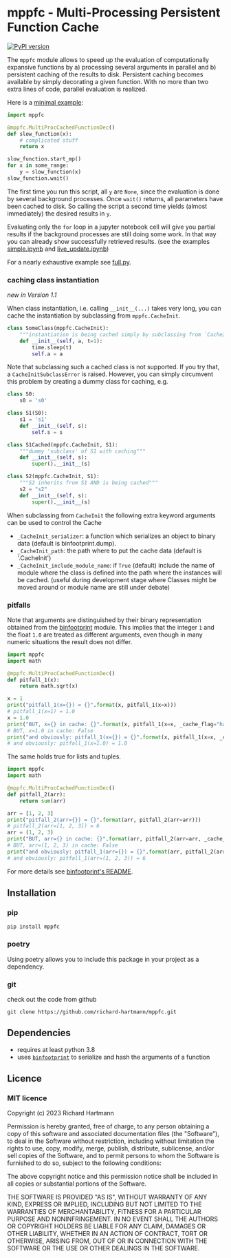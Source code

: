 # mppfc - Multi-Processing Persistent Function Cache

[![PyPI version](https://badge.fury.io/py/mppfc.svg)](https://badge.fury.io/py/mppfc)

The `mppfc` module allows to speed up the evaluation of computationally 
expansive functions by 
a) processing several arguments in parallel and 
b) persistent caching of the results to disk.
Persistent caching becomes available by simply decorating a given function.
With no more than two extra lines of code, parallel evaluation is realized.

Here is a [minimal example](https://github.com/richard-hartmann/mppfc/blob/main/examples/minimal.py):

```python
import mppfc

@mppfc.MultiProcCachedFunctionDec()
def slow_function(x):
    # complicated stuff
    return x

slow_function.start_mp()
for x in some_range:
    y = slow_function(x)
slow_function.wait()
```
The first time you run this script, all `y` are `None`, since the evaluation 
is done by several background processes.
Once `wait()` returns, all parameters have been cached to disk.
So calling the script a second time yields (almost immediately) the
desired results in `y`.

Evaluating only the `for` loop in a jupyter notebook cell
will give you partial results if the background processes are still doing some work.
In that way you can already show successfully retrieved results.
(see the examples [simple.ipynb](https://github.com/richard-hartmann/mppfc/blob/main/examples/simple.ipynb) 
and [live_update.ipynb](https://github.com/richard-hartmann/mppfc/blob/main/examples/live_update.ipynb))

For a nearly exhaustive example see [full.py](https://github.com/richard-hartmann/mppfc/blob/main/examples/full.py).

### caching class instantiation

*new in Version 1.1*

When class instantiation, i.e. calling `__init__(...)` takes very long, you can cache the instantiation
by subclassing from `mppfc.CacheInit`.

```python
class SomeClass(mppfc.CacheInit):
    """instantiation is being cached simply by subclassing from `CacheInit`"""
    def __init__(self, a, t=1):
        time.sleep(t)
        self.a = a
```

Note that subclassing such a cached class is not supported.
If you try that, a `CacheInitSubclassError` is raised.
However, you can simply circumvent this problem by creating a dummy class for caching, e.g.

```python
class S0:
    s0 = 's0'

class S1(S0):
    s1 = 's1'
    def __init__(self, s):
        self.s = s

class S1Cached(mppfc.CacheInit, S1):
    """dummy 'subclass' of S1 with caching"""
    def __init__(self, s):
        super().__init__(s)

class S2(mppfc.CacheInit, S1):
    """S2 inherits from S1 AND is being cached"""
    s2 = "s2"
    def __init__(self, s):
        super().__init__(s)
```

When subclassing from `CacheInit` the following extra keyword arguments can be used
to control the Cache

* `_CacheInit_serializer`: a function which serializes an object to binary data
    (default is binfootprint.dump).
* `_CacheInit_path`: the path where to put the cache data (default is '.CacheInit')
* `_CacheInit_include_module_name`: if `True` (default) include the name of module where the class
   is defined into the path where the instances will be cached.
   (useful during development stage where Classes might be moved around or module name are still
   under debate)

### pitfalls

Note that arguments are distinguished by their binary representation obtained from the 
[binfootprint](https://github.com/richard-hartmann/binfootprint) module.
This implies that the integer `1` and the float `1.0` are treated as different arguments, even though
in many numeric situations the result does not differ.

```python
import mppfc
import math

@mppfc.MultiProcCachedFunctionDec()
def pitfall_1(x):
    return math.sqrt(x)

x = 1
print("pitfall_1(x={}) = {}".format(x, pitfall_1(x=x)))
# pitfall_1(x=1) = 1.0
x = 1.0
print("BUT, x={} in cache: {}".format(x, pitfall_1(x=x, _cache_flag="has_key")))
# BUT, x=1.0 in cache: False
print("and obviously: pitfall_1(x={}) = {}".format(x, pitfall_1(x=x, _cache_flag="no_cache")))
# and obviously: pitfall_1(x=1.0) = 1.0
```

The same holds true for lists and tuples.

```python
import mppfc
import math

@mppfc.MultiProcCachedFunctionDec()
def pitfall_2(arr):
    return sum(arr)

arr = [1, 2, 3]
print("pitfall_2(arr={}) = {}".format(arr, pitfall_2(arr=arr)))
# pitfall_2(arr=[1, 2, 3]) = 6
arr = (1, 2, 3)
print("BUT, arr={} in cache: {}".format(arr, pitfall_2(arr=arr, _cache_flag="has_key")))
# BUT, arr=(1, 2, 3) in cache: False
print("and obviously: pitfall_1(arr={}) = {}".format(arr, pitfall_2(arr=arr, _cache_flag="no_cache")))
# and obviously: pitfall_1(arr=(1, 2, 3)) = 6
```

For more details see [binfootprint's README](https://github.com/richard-hartmann/binfootprint).

## Installation

### pip

    pip install mppfc

### poetry

Using poetry allows you to include this package in your project as a dependency.

### git

check out the code from github

    git clone https://github.com/richard-hartmann/mppfc.git

## Dependencies

 - requires at least python 3.8
 - uses [`binfootprint`](https://github.com/richard-hartmann/binfootprint) 
   to serialize and hash the arguments of a function 

## Licence

### MIT licence
Copyright (c) 2023 Richard Hartmann

Permission is hereby granted, free of charge, to any person obtaining a copy
of this software and associated documentation files (the "Software"), to deal
in the Software without restriction, including without limitation the rights
to use, copy, modify, merge, publish, distribute, sublicense, and/or sell
copies of the Software, and to permit persons to whom the Software is
furnished to do so, subject to the following conditions:

The above copyright notice and this permission notice shall be included in all
copies or substantial portions of the Software.

THE SOFTWARE IS PROVIDED "AS IS", WITHOUT WARRANTY OF ANY KIND, EXPRESS OR
IMPLIED, INCLUDING BUT NOT LIMITED TO THE WARRANTIES OF MERCHANTABILITY,
FITNESS FOR A PARTICULAR PURPOSE AND NONINFRINGEMENT. IN NO EVENT SHALL THE
AUTHORS OR COPYRIGHT HOLDERS BE LIABLE FOR ANY CLAIM, DAMAGES OR OTHER
LIABILITY, WHETHER IN AN ACTION OF CONTRACT, TORT OR OTHERWISE, ARISING FROM,
OUT OF OR IN CONNECTION WITH THE SOFTWARE OR THE USE OR OTHER DEALINGS IN THE
SOFTWARE.
